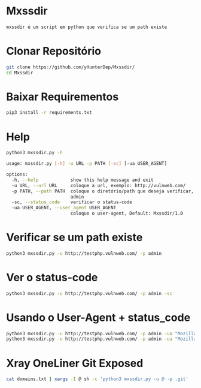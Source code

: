 # Mxssdir
```sh
mxssdir é um script em python que verifica se um path existe
```

# Clonar Repositório
```sh
git clone https://github.com/yHunterDep/Mxssdir/
cd Mxssdir
```

# Baixar Requirementos
```sh
pip3 install -r requirements.txt
```
# Help
```sh
python3 mxssdir.py -h

usage: mxssdir.py [-h] -u URL -p PATH [-sc] [-ua USER_AGENT]

options:
  -h, --help            show this help message and exit
  -u URL, --url URL     coloque a url, exemplo: http://vulnweb.com/
  -p PATH, --path PATH  coloque o diretório/path que deseja verificar, exemplo:
                        admin
  -sc, --status_code    verificar o status-code
  -ua USER_AGENT, --user_agent USER_AGENT
                        coloque o user-agent, Default: Mxssdir/1.0
```

# Verificar se um path existe
```sh
python3 mxssdir.py -u http://testphp.vulnweb.com/ -p admin
```

# Ver o status-code
```sh
python3 mxssdir.py -u http://testphp.vulnweb.com/ -p admin -sc
```

# Usando o User-Agent + status_code
```sh
python3 mxssdir.py -u http://testphp.vulnweb.com/ -p admin -ua "Mozilla/5.0 (Windows NT 10.0; Win64; x64) AppleWebKit/537.36 (KHTML, like Gecko) Chrome/121.0.0.0 Safari/537.36"
python3 mxssdir.py -u http://testphp.vulnweb.com/ -p admin -ua "Mozilla/5.0 (Windows NT 10.0; Win64; x64) AppleWebKit/537.36 (KHTML, like Gecko) Chrome/121.0.0.0 Safari/537.36" -sc
```

# Xray OneLiner Git Exposed
```sh
cat domains.txt | xargs -I @ sh -c 'python3 mxssdir.py -u @ -p .git'
```
